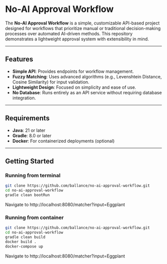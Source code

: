 # No-AI Approval Workflow

The **No-AI Approval Workflow** is a simple, customizable API-based project designed for workflows that prioritize manual or traditional decision-making processes over automated AI-driven methods. This repository demonstrates a lightweight approval system with extensibility in mind.

---

## **Features**
- **Simple API**: Provides endpoints for workflow management.
- **Fuzzy Matching**: Uses advanced algorithms (e.g., Levenshtein Distance, Cosine Similarity) for input validation.
- **Lightweight Design**: Focused on simplicity and ease of use.
- **No Database**: Runs entirely as an API service without requiring database integration.

---

## **Requirements**
- **Java**: 21 or later
- **Gradle**: 8.0 or later
- **Docker**: For containerized deployments (optional)

---

## **Getting Started**

### **Running from terminal**
```bash
git clone https://github.com/ballance/no-ai-approval-workflow.git
cd no-ai-approval-workflow
gradle clean bootRun
```
Navigate to http://localhost:8080/matcher?input=Eggplant

### **Running from container**
```bash
git clone https://github.com/ballance/no-ai-approval-workflow.git
cd no-ai-approval-workflow
gradle clean build
docker build .
docker-compose up
```
Navigate to http://localhost:8080/matcher?input=Eggplant
